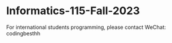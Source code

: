 # Informatics-115-Fall-2023
For international students programming, please contact WeChat: codingbesthh
